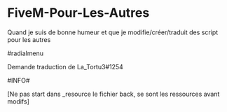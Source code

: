 # FiveM-Pour-Les-Autres
Quand je suis de bonne humeur et que je modifie/créer/traduit des script pour les autres

#radialmenu

Demande traduction de La_Tortu3#1254

#INFO#

[Ne pas start dans _resource le fichier back, se sont les ressources avant modifs]